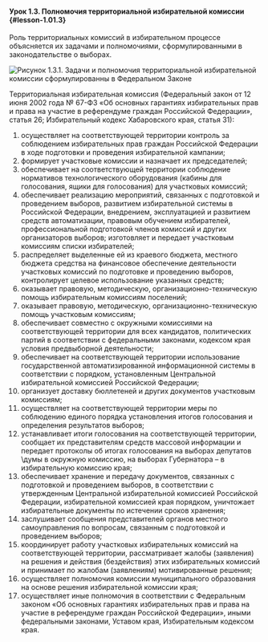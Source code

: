 #### Урок 1.3. Полномочия территориальной избирательной комиссии {#lesson-1.01.3}

Роль территориальных комиссий в избирательном процессе объясняется их задачами и полномочиями, сформулированными в законодательстве о выборах.

![Рисунок 1.3.1. Задачи и полномочия территориальной избирательной комиссии сформулированны в Федеральном Законе ](./1.01.3.1.png)

Территориальная избирательная комиссия (Федеральный закон от 12 июня 2002 года № 67-ФЗ «Об основных гарантиях избирательных прав и права на участие в референдуме граждан Российской Федерации», статья 26; Избирательный кодекс Хабаровского края, статья 31):

1) осуществляет на соответствующей территории контроль за соблюдением избирательных прав граждан Российской Федерации в ходе подготовки и проведения избирательной кампании;
2) формирует участковые комиссии и назначает их председателей;
3) обеспечивает на соответствующей территории соблюдение нормативов технологического оборудования (кабины для голосования, ящики для голосования) для участковых комиссий;
4) обеспечивает реализацию мероприятий, связанных с подготовкой и проведением выборов, развитием избирательной системы в Российской Федерации, внедрением, эксплуатацией и развитием средств автоматизации, правовым обучением избирателей, профессиональной подготовкой членов комиссий и других организаторов выборов; изготовляет и передает участковым комиссиям списки избирателей;
5) распределяет выделенные ей из краевого бюджета, местного бюджета средства на финансовое обеспечение деятельности участковых комиссий по подготовке и проведению выборов, контролирует целевое использование указанных средств;
6) оказывает правовую, методическую, организационно-техническую помощь избирательным комиссиям поселений;
7) оказывает правовую, методическую, организационно-техническую помощь участковым комиссиям;
8) обеспечивает совместно с окружными комиссиями на соответствующей территории для всех кандидатов, политических партий в соответствии с федеральными законами, кодексом края условия предвыборной деятельности;
9) обеспечивает на соответствующей территории использование государственной автоматизированной информационной системы в соответствии с порядком, установленным Центральной избирательной комиссией Российской Федерации;
10) организует доставку бюллетеней и других документов участковым комиссиям;
11) осуществляет на соответствующей территории меры по соблюдению единого порядка установления итогов голосования и определения результатов выборов;
12) устанавливает итоги голосования на соответствующей территории, сообщает их представителям средств массовой информации и передает протоколы об итогах голосования на выборах депутатов \думы в окружную комиссию, на выборах Губернатора – в избирательную комиссию края;
13) обеспечивает хранение и передачу документов, связанных с подготовкой и проведением выборов, в соответствии с утвержденным Центральной избирательной комиссией Российской Федерации, избирательной комиссией края порядком, уничтожает избирательные документы по истечении сроков хранения;
14) заслушивает сообщения представителей органов местного самоуправления по вопросам, связанным с подготовкой и проведением выборов;
15) координирует работу участковых избирательных комиссий на соответствующей территории, рассматривает жалобы (заявления) на решения и действия (бездействия) этих избирательных комиссий и принимает по жалобам (заявлениям) мотивированные решения;
16) осуществляет полномочия комиссии муниципального образования на основе решения избирательной комиссии края;
17) осуществляет иные полномочия в соответствии с Федеральным законом «Об основных гарантиях избирательных прав и права на участие в референдуме граждан Российской Федерации», иными федеральными законами, Уставом края, Избирательным кодексом края.
